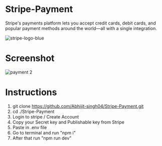 # Stripe-Payment
Stripe's payments platform lets you accept credit cards, debit cards, and popular payment methods around the world—all with a single integration.

![stripe-logo-blue](https://user-images.githubusercontent.com/103450664/172528380-3411dcfb-6db0-4399-811b-70e58da51f13.png)


# Screenshot
![payment 2](https://user-images.githubusercontent.com/103450664/172528432-3fc31d9d-7192-4503-8296-63a026806b5b.PNG)

# Instructions
1. git clone https://github.com/Abhijit-singh04/Stripe-Payment.git <br>
2. cd ./Stripe-Payment<br>
3. Login to stripe / Create Account<br>
4. Copy your Secret key and Publishable key from Stripe<br>
5. Paste in .env file<br>
6. Go to terminal and run "npm i"<br>
7. After that run "npm run dev"<br>
